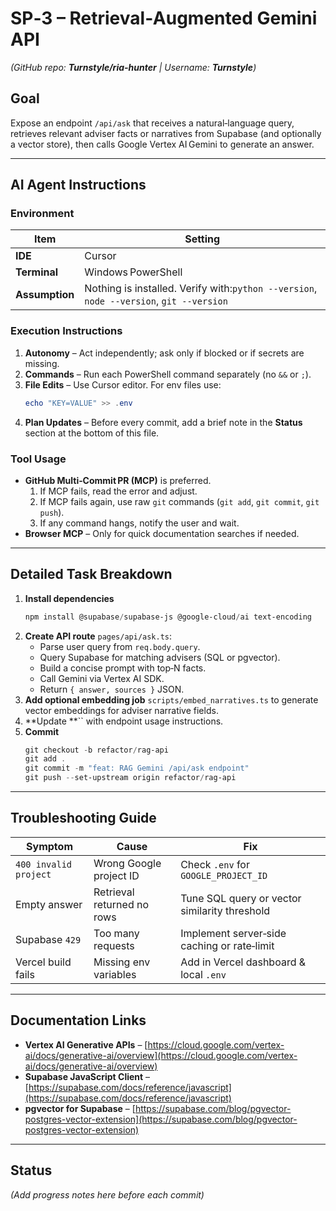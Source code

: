 # SP‑3 – Retrieval‑Augmented Gemini API

*(GitHub repo: ****Turnstyle/ria-hunter**** | Username: ****Turnstyle****)*

## Goal

Expose an endpoint `/api/ask` that receives a natural‑language query, retrieves relevant adviser facts or narratives from Supabase (and optionally a vector store), then calls Google Vertex AI Gemini to generate an answer.

---

## AI Agent Instructions

### Environment

| Item           | Setting                                                                                 |
| -------------- | --------------------------------------------------------------------------------------- |
| **IDE**        | Cursor                                                                                  |
| **Terminal**   | Windows PowerShell                                                                      |
| **Assumption** | Nothing is installed. Verify with:`python --version`, `node --version`, `git --version` |

### Execution Instructions

1. **Autonomy** – Act independently; ask only if blocked or if secrets are missing.
2. **Commands** – Run each PowerShell command separately (no `&&` or `;`).
3. **File Edits** – Use Cursor editor. For env files use:
   ```powershell
   echo "KEY=VALUE" >> .env
   ```
4. **Plan Updates** – Before every commit, add a brief note in the **Status** section at the bottom of this file.

### Tool Usage

- **GitHub Multi‑Commit PR (MCP)** is preferred.
  1. If MCP fails, read the error and adjust.
  2. If MCP fails again, use raw `git` commands (`git add`, `git commit`, `git push`).
  3. If any command hangs, notify the user and wait.
- **Browser MCP** – Only for quick documentation searches if needed.

---

## Detailed Task Breakdown

1. **Install dependencies**
   ```powershell
   npm install @supabase/supabase-js @google-cloud/ai text-encoding
   ```
2. **Create API route** `pages/api/ask.ts`:
   - Parse user query from `req.body.query`.
   - Query Supabase for matching advisers (SQL or pgvector).
   - Build a concise prompt with top‑N facts.
   - Call Gemini via Vertex AI SDK.
   - Return `{ answer, sources }` JSON.
3. **Add optional embedding job** `scripts/embed_narratives.ts` to generate vector embeddings for adviser narrative fields.
4. **Update **`` with endpoint usage instructions.
5. **Commit**
   ```powershell
   git checkout -b refactor/rag-api
   git add .
   git commit -m "feat: RAG Gemini /api/ask endpoint"
   git push --set-upstream origin refactor/rag-api
   ```

---

## Troubleshooting Guide

| Symptom               | Cause                      | Fix                                           |
| --------------------- | -------------------------- | --------------------------------------------- |
| `400 invalid project` | Wrong Google project ID    | Check `.env` for `GOOGLE_PROJECT_ID`          |
| Empty answer          | Retrieval returned no rows | Tune SQL query or vector similarity threshold |
| Supabase `429`        | Too many requests          | Implement server‑side caching or rate‑limit   |
| Vercel build fails    | Missing env variables      | Add in Vercel dashboard & local `.env`        |

---

## Documentation Links

- **Vertex AI Generative APIs** – [https://cloud.google.com/vertex-ai/docs/generative-ai/overview](https://cloud.google.com/vertex-ai/docs/generative-ai/overview)
- **Supabase JavaScript Client** – [https://supabase.com/docs/reference/javascript](https://supabase.com/docs/reference/javascript)
- **pgvector for Supabase** – [https://supabase.com/blog/pgvector-postgres-vector-extension](https://supabase.com/blog/pgvector-postgres-vector-extension)

---

## Status

*(Add progress notes here before each commit)*


